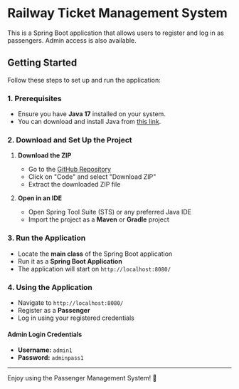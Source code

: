 # Railway Ticket Management System

This is a Spring Boot application that allows users to register and log in as passengers. Admin access is also available.

## Getting Started

Follow these steps to set up and run the application:

### 1. Prerequisites

- Ensure you have **Java 17** installed on your system.
- You can download and install Java from [this link](https://www.java.com/en/download/help/windows_manual_download.html).

### 2. Download and Set Up the Project

1. **Download the ZIP**
   - Go to the [GitHub Repository](https://github.com/Reshmitj/Railway_Management.git)
   - Click on "Code" and select "Download ZIP"
   - Extract the downloaded ZIP file

2. **Open in an IDE**
   - Open Spring Tool Suite (STS) or any preferred Java IDE
   - Import the project as a **Maven** or **Gradle** project

### 3. Run the Application

- Locate the **main class** of the Spring Boot application
- Run it as a **Spring Boot Application**
- The application will start on `http://localhost:8080/`

### 4. Using the Application

- Navigate to `http://localhost:8080/`
- Register as a **Passenger**
- Log in using your registered credentials

#### Admin Login Credentials
- **Username:** `admin1`
- **Password:** `adminpass1`

---

Enjoy using the Passenger Management System! 🚀
